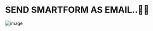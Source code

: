 # SEND SMARTFORM AS EMAIL..💌📧


![image](https://github.com/bhuvabhavik/MY-ABAP-CHEATSHEET/assets/49744703/60883c17-1491-4eea-ae48-bd3311e38899)

